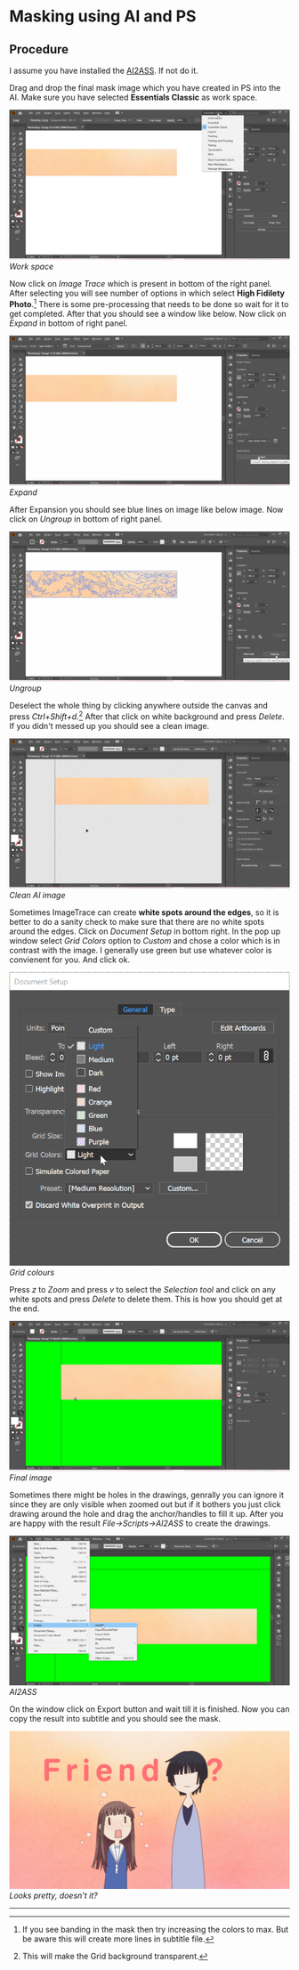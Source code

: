 # Masking using AI and PS

## Procedure

I assume you have installed the [AI2ASS][].
If not do it.

Drag and drop the final mask image which
you have created in PS into the AI.
Make sure you have selected **Essentials Classic**
as work space.

![Work_Space](images/AI/Work_Space.png)
_Work space_

Now click on _Image Trace_ which is present
in bottom of the right panel.
After selecting you will see number of options
in which select **High Fidilety Photo**.[^1]
There is some pre-processing that needs to be done so wait for it to get completed.
After that you should see a window like below.
Now click on _Expand_ in bottom of right panel.

![Expand](images/AI/Expand.png)
_Expand_

After Expansion you should see blue lines
on image like below image.
Now click on _Ungroup_ in bottom of right panel.

![Ungroup](images/AI/Ungroup.png)
_Ungroup_

Deselect the whole thing by clicking anywhere outside
the canvas and press _Ctrl+Shift+d_.[^2]
After that click on white background and press _Delete_.
If you didn't messed up you should see a clean image.

![Clean_Image](images/AI/Clean_Image.png)
_Clean AI image_

Sometimes ImageTrace can create
**white spots around the edges**,
so it is better to do a sanity check to make sure
that there are no white spots around the edges.
Click on _Document Setup_ in bottom right.
In the pop up window select _Grid Colors_ option to _Custom_
and chose a color which is in contrast with the image.
I generally use green but use whatever color
is convienent for you.
And click ok.

![Grid_Window](images/AI/Grid_Window.png)
_Grid colours_

Press _z_ to _Zoom_ and press _v_ to select the _Selection tool_
and click on any white spots and press _Delete_ to delete them.
This is how you should get at the end.

![Final_AI_Image](images/AI/Final_AI_Image.png)
_Final image_

Sometimes there might be holes in the drawings,
genrally you can ignore it since they are only visible when zoomed out
but if it bothers you just click drawing around the hole
and drag the anchor/handles to fill it up.
After you are happy with the result _File-\>Scripts-\>AI2ASS_
to create the drawings.

![AI2ASS](images/AI/AI2ASS.png)
_AI2ASS_

On the window click on Export button and wait till it is finished.
Now you can copy the result into subtitle and you should see the mask.

![Final TS](images/AI/Final_Image.png)
_Looks pretty, doesn't it?_

---

[^1]:
    If you see banding in the mask then try increasing the colors to max.
    But be aware this will create more lines in subtitle file.

[^2]: This will make the Grid background transparent.

[ai2ass]: https://github.com/TypesettingTools/AI2ASS

